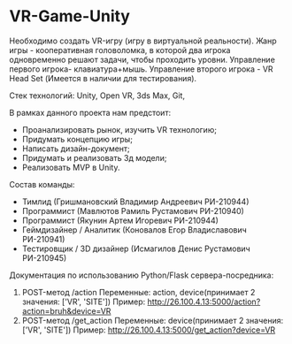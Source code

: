 # VR-Game-Unity
Необходимо создать VR-игру (игру в виртуальной реальности). Жанр игры - кооперативная головоломка, в которой два игрока одновременно решают задачи, чтобы проходить уровни. Управление первого игрока- клавиатура+мышь. Управление второго игрока - VR Head Set (Имеется в наличии для тестирования).

Стек технологий: Unity, Open VR, 3ds Max, Git,

В рамках данного проекта нам предстоит:
- Проанализировать рынок, изучить VR технологию;
- Придумать концепцию игры;
- Написать дизайн-документ;
- Придумать и реализовать 3д модели;
- Реализовать MVP в Unity.

Состав команды:
- Тимлид (Гришмановский Владимир Андреевич РИ-210944)
- Программист (Мавлютов Рамиль Рустамович РИ-210940)
- Программист (Якунин Артем Игоревич РИ-210944)
- Геймдизайнер / Аналитик (Коновалов Егор Владиславович РИ-210941)
- Тестировщик / 3D дизайнер (Исмагилов Денис Рустамович РИ-210945)

Документация по использованию Python/Flask сервера-посредника:
1) POST-метод /action
Переменные: action, device(принимает 2 значения: ['VR', 'SITE'])
Пример: http://26.100.4.13:5000/action?action=bruh&device=VR
2) POST-метод /get_action
Переменные: device(принимает 2 значения: ['VR', 'SITE'])
Пример: http://26.100.4.13:5000/get_action?device=VR